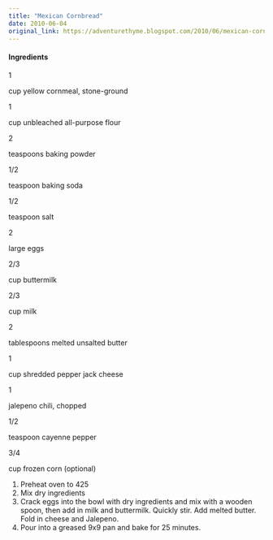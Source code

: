 ```yaml
---
title: "Mexican Cornbread"
date: 2010-06-04
original_link: https://adventurethyme.blogspot.com/2010/06/mexican-cornbread.html
---
```


#### Ingredients



  
  
  
  

1

cup yellow cornmeal, stone-ground

1

cup unbleached all-purpose flour

2

teaspoons baking powder

1/2

teaspoon baking soda

1/2

teaspoon salt

2

large eggs

2/3

cup buttermilk

2/3

cup milk

2

tablespoons melted unsalted butter  

1

cup shredded pepper jack cheese  

1

jalepeno chili, chopped

1/2

teaspoon cayenne pepper

3/4

cup frozen corn (optional)

  
  
  
  
1) Preheat oven to 425  
2) Mix dry ingredients  
3) Crack eggs into the bowl with dry ingredients and mix with a wooden spoon, then add in milk and buttermilk. Quickly stir. Add melted butter. Fold in cheese and Jalepeno.  
4) Pour into a greased 9x9 pan and bake for 25 minutes.
